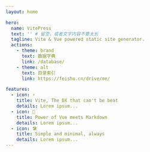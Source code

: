 ```yaml
---
layout: home

hero:
  name: VitePress
  text: '' # 留空，或者文字内容不要太长
  tagline: Vite & Vue powered static site generator.
  actions:
    - theme: brand
      text: 数据字典
      link: /database/
    - theme: alt
      text: 目录索引
      link: https://feishu.cn/drive/me/

features:
  - icon: ⚡️
    title: Vite, The DX that can't be beat
    details: Lorem ipsum...
  - icon: 🖖
    title: Power of Vue meets Markdown
    details: Lorem ipsum...
  - icon: 🛠️
    title: Simple and minimal, always
    details: Lorem ipsum...
---
```

